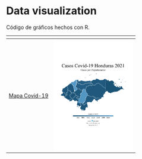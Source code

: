 # Data visualization
Código de gráficos hechos con R.

| <!-- --> | <!-- --> |
| --- | --- |
| [Mapa Covid-19](map_covid19_dept_hn) | <a href="map_covid19_dept_hn"><img src="map_covid19_dept_hn/map_hn.png" alt="Mapa Covid-19" height="300" height='200'></a> |
